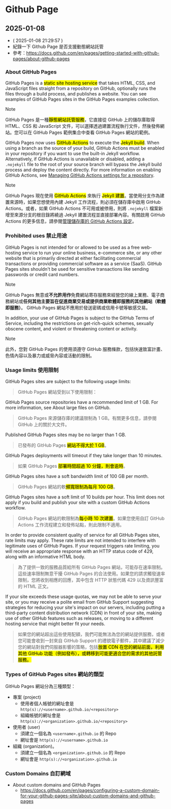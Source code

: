 # Github Page

## 2025-01-08

- ( 2025-01-08 21:29:57 )
- 紀錄一下 Github Page 是否支援動態網站託管
- 參考：https://docs.github.com/en/pages/getting-started-with-github-pages/about-github-pages

### About GitHub Pages

GitHub Pages is a <mark>static site hosting service</mark> that takes HTML, CSS, and JavaScript files straight from a repository on GitHub, optionally runs the files through a build process, and publishes a website. You can see examples of GitHub Pages sites in the GitHub Pages examples collection.

> [!NOTE]
> GitHub Pages 是一種<mark>靜態網站託管服務</mark>，它直接從 GitHub 上的儲存庫取得 HTML、CSS 和 JavaScript 文件，可以選擇透過建置流程執行文件，然後發佈網站。您可以在 GitHub Pages 範例集合中查看 GitHub Pages 網站的範例。

GitHub Pages now uses <mark>GitHub Actions</mark> to execute the <mark>Jekyll build</mark>. When using a branch as the source of your build, GitHub Actions must be enabled in your repository if you want to use the built-in Jekyll workflow. Alternatively, if GitHub Actions is unavailable or disabled, adding a `.nojekyll` file to the root of your source branch will bypass the Jekyll build process and deploy the content directly. For more information on enabling GitHub Actions, see [Managing GitHub Actions settings for a repository](https://docs.github.com/en/repositories/managing-your-repositorys-settings-and-features/enabling-features-for-your-repository/managing-github-actions-settings-for-a-repository).

> [!NOTE]
> GitHub Pages 現在使用 <mark>GitHub Actions</mark> 來執行 <mark>Jekyll 建置</mark>。當使用分支作為建置來源時，如果您想使用內建 Jekyll 工作流程，則必須在儲存庫中啟用 GitHub Actions。或者，如果 GitHub Actions 不可用或被停用，則將 `.nojekyll` 檔案新增至來源分支的根目錄將繞過 Jekyll 建置流程並直接部署內容。有關啟用 GitHub Actions 的更多信息，請參閱[管理儲存庫的 GitHub Actions 設定](https://docs.github.com/en/repositories/managing-your-repositorys-settings-and-features/enabling-features-for-your-repository/managing-github-actions-settings-for-a-repository)。

### Prohibited uses  禁止用途

GitHub Pages is not intended for or allowed to be used as a free web-hosting service to run your online business, e-commerce site, or any other website that is primarily directed at either facilitating commercial transactions or providing commercial software as a service (SaaS). GitHub Pages sites shouldn't be used for sensitive transactions like sending passwords or credit card numbers.

> [!NOTE]
> GitHub Pages 無意或**不允許用作**免費網站寄存服務來經營您的線上業務、電子商務網站或**任何其他主要旨在促進商業交易或提供商業軟體即服務的其他網站（軟體即服務）**。 GitHub Pages 網站不應用於發送密碼或信用卡號等敏感交易。

In addition, your use of GitHub Pages is subject to the GitHub Terms of Service, including the restrictions on get-rich-quick schemes, sexually obscene content, and violent or threatening content or activity.

> [!NOTE]
> 此外，您對 GitHub Pages 的使用須遵守 GitHub 服務條款，包括快速致富計畫、色情內容以及暴力或威脅內容或活動的限制。

### Usage limits  使用限制

GitHub Pages sites are subject to the following usage limits:

> GitHub Pages 網站受到以下使用限制：

GitHub Pages source repositories have a recommended limit of 1 GB. For more information, see About large files on GitHub.

> GitHub Pages 來源儲存庫的建議限制為 1 GB。有關更多信息，請參閱 GitHub 上的關於大文件。

Published GitHub Pages sites may be no larger than 1 GB.

> 已發布的 GitHub Pages <mark>網站不得大於 1 GB</mark>。

GitHub Pages deployments will timeout if they take longer than 10 minutes.

> 如果 GitHub Pages <mark>部署時間超過 10 分鐘，則會逾時</mark>。

GitHub Pages sites have a soft bandwidth limit of 100 GB per month.

> GitHub Pages 網站的軟<mark>頻寬限制為每月 100 GB</mark>。

GitHub Pages sites have a soft limit of 10 builds per hour. This limit does not apply if you build and publish your site with a custom GitHub Actions workflow.

> GitHub Pages 網站的軟限制為<mark>每小時 10 次建置</mark>。如果您使用自訂 GitHub Actions 工作流程建立和發佈站點，則此限制不適用。

In order to provide consistent quality of service for all GitHub Pages sites, rate limits may apply. These rate limits are not intended to interfere with legitimate uses of GitHub Pages. If your request triggers rate limiting, you will receive an appropriate response with an HTTP status code of 429, along with an informative HTML body.

> 為了提供一致的服務品質給所有 GitHub Pages 網站，可能存在速率限制。這些速率限制無意干擾 GitHub Pages 的合法使用。如果您的請求觸發速率限制，您將收到相應的回應，其中包含 HTTP 狀態代碼 429 以及資訊豐富的 HTML 正文。

If your site exceeds these usage quotas, we may not be able to serve your site, or you may receive a polite email from GitHub Support suggesting strategies for reducing your site's impact on our servers, including putting a third-party content distribution network (CDN) in front of your site, making use of other GitHub features such as releases, or moving to a different hosting service that might better fit your needs.

> 如果您的網站超出這些使用配額，我們可能無法為您的網站提供服務，或者您可能會收到一封來自 GitHub Support 的禮貌電子郵件，其中建議了減少您的網站對我們伺服器影響的策略，包括<mark>放置 CDN 在您的網站前面<mark>，利用其他 GitHub 功能（例如發布），或轉移到可能更適合您的需求的其他託管服務。

### Types of GitHub Pages sites 網站的類型

GitHub Pages 網站分為三種類型：
- 專案 (project)
  - 使用者個人帳號的網址會是 `http(s)://<username>.github.io/<repository>`
  - 組織帳號的網址會是 `http(s)://<organization>.github.io/<repository>`
- 使用者 (user)
  - 須建立一個名為 `<username>.github.io` 的 Repo
  - 網址會是 `http(s)://<username>.github.io`
- 組織 (organization)。
  - 須建立一個名為 `<organization>.github.io` 的 Repo
  - 網址會是 `http(s)://<organization>.github.io`

### Custom Domains 自訂網域 

- About custom domains and GitHub Pages
  - https://docs.github.com/en/pages/configuring-a-custom-domain-for-your-github-pages-site/about-custom-domains-and-github-pages

